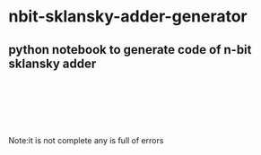 # nbit-sklansky-adder-generator
<h2>python notebook to generate code of n-bit sklansky adder</h2>
<br>
<br>
<br>
<br>

<br>

Note:it is not complete any is full of errors
